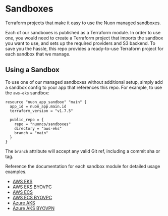 # Sandboxes

Terraform projects that make it easy to use the Nuon managed sandboxes.

Each of our sandboxes is published as a Terraform module. In order to use one,
you would need to create a Terraform project that imports the sandbox you want
to use, and sets up the required providers and S3 backend. To save you the
hassle, this repo provides a ready-to-use Terraform project for each sandbox
that we manage.

## Using a Sandbox

To use one of our managed sandboxes without additional setup, simply add a
sandbox config to your app that references this repo. For example, to use the
`aws-eks` sandbox:

```hcl
resource "nuon_app_sandbox" "main" {
  app_id = nuon_app.main.id
  terraform_version = "v1.7.5"

  public_repo = {
    repo = "nuonco/sandboxes"
    directory = "aws-eks"
    branch = "main"
  }
}
```

The `branch` attribute will accept any valid Git ref, including a commit sha or
tag.

Reference the documentation for each sandbox module for detailed usage examples.

- [AWS EKS](https://registry.terraform.io/modules/nuonco/eks-sandbox/aws/latest)
- [AWS EKS BYOVPC](https://registry.terraform.io/modules/nuonco/eks-byovpc-sandbox/aws/latest)
- [AWS ECS](https://registry.terraform.io/modules/nuonco/ecs-sandbox/aws/latest)
- [AWS ECS BYOVPC](https://registry.terraform.io/modules/nuonco/ecs-byovpc-sandbox/aws/latest)
- [Azure AKS](https://registry.terraform.io/modules/nuonco/aks-sandbox/azure/latest)
- [Azure AKS BYOVPN](https://registry.terraform.io/modules/nuonco/aks-byovpn-sandbox/azure/latest)
